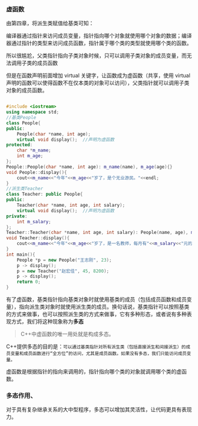 ### 虚函数

由第四章，将派生类赋值给基类可知：

编译器通过指针来访问成员变量，指针指向哪个对象就使用哪个对象的数据；编译器通过指针的类型来访问成员函数，指针属于哪个类的类型就使用哪个类的函数。

所以很尴尬，父类指针指向子类对象时候，只可以调用子类对象的成员变量，而无法调用子类的成员函数

但是在函数声明前面增加 virtual 关键字，让函数成为虚函数（共享，使用 virtual 声明的函数可以使得函数不在仅本类的对象可以访问），父类指针就可以调用子类对象的成员函数。

```c++

#include <iostream>
using namespace std;
//基类People
class People{
public:
    People(char *name, int age);
    virtual void display();  //声明为虚函数
protected:
    char *m_name;
    int m_age;
};
People::People(char *name, int age): m_name(name), m_age(age){}
void People::display(){
    cout<<m_name<<"今年"<<m_age<<"岁了，是个无业游民。"<<endl;
}
//派生类Teacher
class Teacher: public People{
public:
    Teacher(char *name, int age, int salary);
    virtual void display();  //声明为虚函数
private:
    int m_salary;
};
Teacher::Teacher(char *name, int age, int salary): People(name, age), m_salary(salary){}
void Teacher::display(){
    cout<<m_name<<"今年"<<m_age<<"岁了，是一名教师，每月有"<<m_salary<<"元的收入。"<<endl;
}
int main(){
    People *p = new People("王志刚", 23);
    p -> display();
    p = new Teacher("赵宏佳", 45, 8200);
    p -> display();
    return 0;
}

```

有了虚函数，基类指针指向基类对象时就使用基类的成员（包括成员函数和成员变量），指向派生类对象时就使用派生类的成员。换句话说，基类指针可以按照基类的方式来做事，也可以按照派生类的方式来做事，它有多种形态，或者说有多种表现方式，我们将这种现象称为**多态**

> C++中虚函数的唯一用处就是构成多态。

C++提供多态的目的是：`可以通过基类指针对所有派生类（包括直接派生和间接派生）的成员变量和成员函数进行“全方位”的访问，尤其是成员函数。如果没有多态，我们只能访问成员变量。`

虚函数是根据指针的指向来调用的，指针指向哪个类的对象就调用哪个类的虚函数。

### 多态作用、

对于具有复杂继承关系的大中型程序，多态可以增加其灵活性，让代码更具有表现力。
